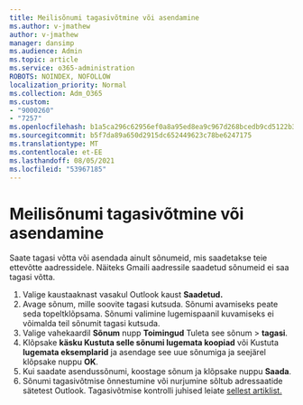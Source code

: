 ```yaml
---
title: Meilisõnumi tagasivõtmine või asendamine
ms.author: v-jmathew
author: v-jmathew
manager: dansimp
ms.audience: Admin
ms.topic: article
ms.service: o365-administration
ROBOTS: NOINDEX, NOFOLLOW
localization_priority: Normal
ms.collection: Adm_O365
ms.custom:
- "9000260"
- "7257"
ms.openlocfilehash: b1a5ca296c62956ef0a8a95ed8ea9c967d268bcedb9cd5122b39a9678ba1f152
ms.sourcegitcommit: b5f7da89a650d2915dc652449623c78be6247175
ms.translationtype: MT
ms.contentlocale: et-EE
ms.lasthandoff: 08/05/2021
ms.locfileid: "53967185"
---
```

# <a name="recall-or-replace-email-message"></a>Meilisõnumi tagasivõtmine või asendamine

Saate tagasi võtta või asendada ainult sõnumeid, mis saadetakse teie ettevõtte aadressidele. Näiteks Gmaili aadressile saadetud sõnumeid ei saa tagasi võtta.

1. Valige kaustaaknast vasakul Outlook kaust **Saadetud.**
2. Avage sõnum, mille soovite tagasi kutsuda. Sõnumi avamiseks peate seda topeltklõpsama. Sõnumi valimine lugemispaanil kuvamiseks ei võimalda teil sõnumit tagasi kutsuda.
3. Valige vahekaardil **Sõnum** nupp **Toimingud** Tuleta see sõnum  >  **tagasi**.
4. Klõpsake **käsku Kustuta selle sõnumi lugemata koopiad** või Kustuta **lugemata eksemplarid** ja asendage see uue sõnumiga ja seejärel klõpsake nuppu **OK**.
5. Kui saadate asendussõnumi, koostage sõnum ja klõpsake nuppu **Saada**.
6. Sõnumi tagasivõtmise õnnestumine või nurjumine sõltub adressaatide sätetest Outlook. Tagasivõtmise kontrolli juhised leiate [sellest artiklist.](https://support.office.com/article/recall-or-replace-an-email-message-that-you-sent-35027f88-d655-4554-b4f8-6c0729a723a0#tocheck)
